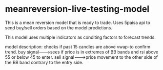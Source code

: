 # meanreversion-live-testing-model
This is a mean reversion model that is ready to trade.
Uses 5paisa api to send buy/sell orders based on the model predictions.

This model uses multiple indicators as conditing factors to forecast trends.

model description:
checks if past 15 candles are above vwap-to confirm trend.
buy signal--->sees if price is in extremes of BB bands and rsi above 55 or below 45 to enter.
sell signal--->price movement to the other side of the BB band contrary to the entry side.
